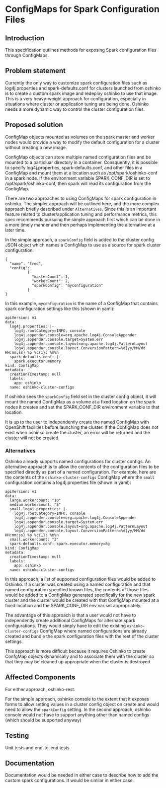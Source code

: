 # ConfigMaps for Spark Configuration Files

## Introduction

This specification outlines methods for exposing Spark configuration
files through ConfigMaps.

## Problem statement

Currently the only way to customize spark configuration files such
as log4j.properties and spark-defaults.conf for clusters
launched from oshinko is to create a custom spark image and redeploy
oshinko to use that image. This is a very heavy-weight approach for
configuration, especially in situations where cluster or application
tuning are being done. Oshinko needs a more dynamic way to control
the cluster configuration files.

## Proposed solution

ConfigMap objects mounted as volumes on the spark master and worker
nodes would provide a way to modify the default configuration for
a cluster without creating a new image.

ConfigMap objects can store multiple named configuration files and
be mounted to a particluar directory in a container. Consquently, it
is possible to specify log4j.properties, spark-defaults.conf, and other
files in a ConfigMap and mount them at a location such as /opt/spark/oshinko-conf
in a spark node.  If the environment variable SPARK_CONF_DIR is set
to /opt/spark/oshinko-conf, then spark will read its configuration from
the ConfigMap.

There are two approaches to using ConfigMaps for spark configuration
in oshinko.  The simpler approach will be outlined here, and the more
complex approach briefly described under `Alternatives`. Since this is
an important feature related to cluster/application tuning and performance
metrics, this spec recommends pursuing the simple approach first which can
be done in a more timely manner and then perhaps implementing the alternative
at a later time.

In the simple approach, a `sparkConfig` field is added to the cluster
config JSON object which names a ConfigMap to use as a source for spark
cluster configuration:

    {
      "name": "fred",
      "config":
              {
                "masterCount": 1,
                "workerCount": 2,
                "sparkConfig": "myconfiguration"
              }
    }

In this example, `myconfiguration` is the name of a ConfigMap
that contains spark configuration settings like this (shown
in yaml):

    apiVersion: v1
    data:
      log4j.properties: |-
        log4j.rootCategory=INFO, console
        log4j.appender.console=org.apache.log4j.ConsoleAppender
        log4j.appender.console.target=System.err
        log4j.appender.console.layout=org.apache.log4j.PatternLayout
        log4j.appender.console.layout.ConversionPattern=%d{yy/MM/dd HH:mm:ss} %p %c{1}: %m%n
      spark-defaults.conf: |-
        spark.executor.memory
    kind: ConfigMap
    metadata:
      creationTimestamp: null
      labels:
        app: oshinko
      name: oshinko-cluster-configs

If oshinko sees the `sparkConfig` field set in the cluster config
object, it will mount the named ConfigMap as a volume at a fixed
location on the spark nodes it creates and set the SPARK_CONF_DIR
environment variable to that location.

It is up to the user to independently create the named ConfigMap
with OpenShift facilities before launching the cluster. If the
ConfigMap does not exist when oshinko create the cluster, an error
will be returned and the cluster will not be created.

### Alternatives

Oshinko already supports named configurations for cluster configs.
An alternative approach is to allow the contents of the configuration
files to be specified directly as part of a named configuration. For
example, here are the contents of the `oshinko-cluster-configs` ConfigMap
where the `small` configuration contains a log4j.properties file (shown
in yaml):

    apiVersion: v1
    data:
      large.workercount: "10"
      medium.workercount: "5"
      small.log4j.properties: |-
        log4j.rootCategory=INFO, console
        log4j.appender.console=org.apache.log4j.ConsoleAppender
        log4j.appender.console.target=System.err
        log4j.appender.console.layout=org.apache.log4j.PatternLayout
        log4j.appender.console.layout.ConversionPattern=%d{yy/MM/dd HH:mm:ss} %p %c{1}: %m%n
      small.workercount: "3"
      spark-defaults.conf: spark.executor.memory=8g
    kind: ConfigMap
    metadata:
      creationTimestamp: null
      labels:
        app: oshinko
      name: oshinko-cluster-configs

In this approach, a list of supported configuration files would be added to
Oshinko. If a cluster was created using a named configuration and that
named configuration specified known files, the contents of those files would
be added to a ConfigMap generated specifically for the new spark cluster
and the cluster would be created with that ConfigMap mounted at a fixed
location and the SPARK_CONF_DIR env var set appropriately.

The advantage of this approach is that a user would not have to independently
create additional ConfigMaps for alternate spark configurations. They would
simply have to edit the existing `oshinko-cluster-configs` ConfigMap where
named configurations are already created and bundle the spark configuration
files with the rest of the cluster settings.

This approach is more difficult because it requires Oshinko to create
ConfgMap objects dynamically and to associate them with the cluster so that
they may be cleaned up appropriate when the cluster is destroyed.

## Affected Components

For either approach, oshinko-rest.

For the simple approach, oshinko console to the extent that it exposes
forms to allow setting values in a cluster config object on create and
would need to allow the `sparkConfig` setting. In the second approach,
oshinko console would not have to support anything other than named configs
(which should be supported anyway)

## Testing

Unit tests and end-to-end tests

## Documentation

Documentation would be needed in either case to describe how to
add the custom spark configurations. It would be similar in either
case.

